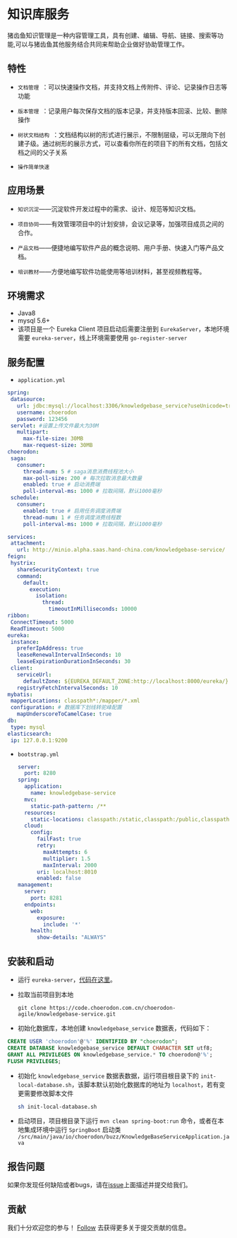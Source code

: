 # 知识库服务
猪齿鱼知识管理是一种内容管理工具，具有创建、编辑、导航、链接、搜索等功能,可以与猪齿鱼其他服务结合共同来帮助企业做好协助管理工作。

## 特性
- `文档管理 `：可以快速操作文档，并支持文档上传附件、评论、记录操作日志等功能

- `版本管理 `：记录用户每次保存文档的版本记录，并支持版本回滚、比较、删除操作

- `树状文档结构 `：文档结构以树的形式进行展示，不限制层级，可以无限向下创建子级。通过树形的展示方式，可以查看你所在的项目下的所有文档，包括文档之间的父子关系

- `操作简单快速 `

## 应用场景

* `知识沉淀`——沉淀软件开发过程中的需求、设计、规范等知识文档。

* `项目协同`——有效管理项目中的计划安排，会议记录等，加强项目成员之间的合作。

* `产品文档`——便捷地编写软件产品的概念说明、用户手册、快速入门等产品文档。

* `培训教材`——方便地编写软件功能使用等培训材料，甚至视频教程等。

## 环境需求

- Java8
- mysql 5.6+
- 该项目是一个 Eureka Client 项目启动后需要注册到 `EurekaServer`，本地环境需要 `eureka-server`，线上环境需要使用 `go-register-server`

## 服务配置
- `application.yml`
 ```yaml
spring:
  datasource:
    url: jdbc:mysql://localhost:3306/knowledgebase_service?useUnicode=true&characterEncoding=utf-8&useSSL=false&useInformationSchema=true&remarks=true
    username: choerodon
    password: 123456
  servlet: #设置上传文件最大为30M
    multipart:
      max-file-size: 30MB
      max-request-size: 30MB
choerodon:
  saga:
    consumer:
      thread-num: 5 # saga消息消费线程池大小
      max-poll-size: 200 # 每次拉取消息最大数量
      enabled: true # 启动消费端
      poll-interval-ms: 1000 # 拉取间隔，默认1000毫秒
  schedule:
    consumer:
      enabled: true # 启用任务调度消费端
      thread-num: 1 # 任务调度消费线程数
      poll-interval-ms: 1000 # 拉取间隔，默认1000毫秒

services:
  attachment:
    url: http://minio.alpha.saas.hand-china.com/knowledgebase-service/
feign:
  hystrix:
    shareSecurityContext: true
    command:
      default:
        execution:
          isolation:
            thread:
              timeoutInMilliseconds: 10000
ribbon:
  ConnectTimeout: 5000
  ReadTimeout: 5000
eureka:
  instance:
    preferIpAddress: true
    leaseRenewalIntervalInSeconds: 10
    leaseExpirationDurationInSeconds: 30
  client:
    serviceUrl:
      defaultZone: ${EUREKA_DEFAULT_ZONE:http://localhost:8000/eureka/}
    registryFetchIntervalSeconds: 10
mybatis:
  mapperLocations: classpath*:/mapper/*.xml
  configuration: # 数据库下划线转驼峰配置
    mapUnderscoreToCamelCase: true
db:
  type: mysql
elasticsearch:
  ip: 127.0.0.1:9200
```

- `bootstrap.yml`

  ```yaml
  server:
    port: 8280
  spring:
    application:
      name: knowledgebase-service
    mvc:
      static-path-pattern: /**
    resources:
      static-locations: classpath:/static,classpath:/public,classpath:/resources,classpath:/META-INF/resources,file:/dist
    cloud:
      config:
        failFast: true
        retry:
          maxAttempts: 6
          multiplier: 1.5
          maxInterval: 2000
        uri: localhost:8010
        enabled: false
  management:
    server:
      port: 8281
    endpoints:
      web:
        exposure:
          include: '*'
      health:
        show-details: "ALWAYS"
  ```
## 安装和启动
- 运行 `eureka-server`，[代码在这里](https://code.choerodon.com.cn/choerodon-framework/eureka-server.git)。

- 拉取当前项目到本地

  ```shell
  git clone https://code.choerodon.com.cn/choerodon-agile/knowledgebase-service.git
  ```

- 初始化数据库，本地创建 `knowledgebase_service` 数据表，代码如下：


```sql
CREATE USER 'choerodon'@'%' IDENTIFIED BY "choerodon";
CREATE DATABASE knowledgebase_service DEFAULT CHARACTER SET utf8;
GRANT ALL PRIVILEGES ON knowledgebase_service.* TO choerodon@'%';
FLUSH PRIVILEGES;
```
- 初始化 `knowledgebase_service` 数据表数据，运行项目根目录下的 `init-local-database.sh`，该脚本默认初始化数据库的地址为 `localhost`，若有变更需要修改脚本文件

  ```sh
  sh init-local-database.sh
  ```

- 启动项目，项目根目录下运行 `mvn clean spring-boot:run` 命令，或者在本地集成环境中运行 `SpringBoot` 启动类 `/src/main/java/io/choerodon/buzz/KnowledgeBaseServiceApplication.java`

## 报告问题
如果你发现任何缺陷或者bugs，请在[issue](https://github.com/choerodon/choerodon/issues/new?template=issue_template.md)上面描述并提交给我们。

## 贡献
我们十分欢迎您的参与！ [Follow](https://github.com/choerodon/choerodon/blob/master/CONTRIBUTING.md) 去获得更多关于提交贡献的信息。